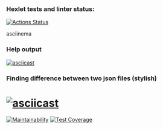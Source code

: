 ### Hexlet tests and linter status:
[![Actions Status](https://github.com/David-Roklem/python-project-50/workflows/hexlet-check/badge.svg)](https://github.com/David-Roklem/python-project-50/actions)


asciinema

### Help output
[![asciicast](https://asciinema.org/a/562163.svg)](https://asciinema.org/a/562163)

### Finding difference between two json files (stylish)
[![asciicast](https://asciinema.org/a/553402.svg)](https://asciinema.org/a/553402)
=======
[![Maintainability](https://api.codeclimate.com/v1/badges/81b3b34e95e211a425a3/maintainability)](https://codeclimate.com/github/David-Roklem/python-project-50/maintainability)
[![Test Coverage](https://api.codeclimate.com/v1/badges/81b3b34e95e211a425a3/test_coverage)](https://codeclimate.com/github/David-Roklem/python-project-50/test_coverage)

